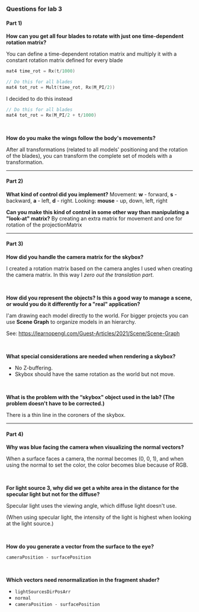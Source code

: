 ### Questions for lab 3

#### Part 1)

**How can you get all four blades to rotate with just one time-dependent rotation matrix?**

You can define a time-dependent rotation matrix and multiply it with a constant rotation matrix defined for every blade
```C
mat4 time_rot = Rx(t/1000)

// Do this for all blades
mat4 tot_rot = Mult(time_rot, Rx(M_PI/2)) 
```

I decided to do this instead
```C
// Do this for all blades
mat4 tot_rot = Rx(M_PI/2 + t/1000) 
```

<br>

**How do you make the wings follow the body's movements?**

After all transformations (related to all models' positioning and the rotation of the blades), you can transform the complete set of models with a transformation. 


---

#### Part 2)

**What kind of control did you implement?**
Movement: **w** - forward, **s** - backward, **a** - left, **d** - right. 
Looking: **mouse** - up, down, left, right

**Can you make this kind of control in some other way than manipulating a "look-at" matrix?**
By creating an extra matrix for movement and one for rotation of the projectionMatrix


----

#### Part 3)

**How did you handle the camera matrix for the skybox?**

I created a rotation matrix based on the camera angles I used when creating the camera matrix. In this way I *zero out the translation part*.

</br>

**How did you represent the objects? Is this a good way to manage a scene, or would you do it differently for a "real" application?**

I'am drawing each model directly to the world. For bigger projects you can use **Scene Graph** to organize models in an hierarchy.  

See: https://learnopengl.com/Guest-Articles/2021/Scene/Scene-Graph

</br>

**What special considerations are needed when rendering a skybox?**

* No Z-buffering. 
* Skybox should have the same rotation as the world but not move. 


</br>

**What is the problem with the “skybox" object used in the lab? (The problem doesn't have to be corrected.)**

There is a thin line in the coroners of the skybox.


----

#### Part 4)

**Why was blue facing the camera when visualizing the normal vectors?**

When a surface faces a camera, the normal becomes (0, 0, 1), and when using the normal to set the color, the color becomes blue because of RGB.


</br>

**For light source 3, why did we get a white area in the distance for the specular light but not for the diffuse?**

Specular light uses the viewing angle, which diffuse light doesn't use.

(When using specular light, the intensity of the light is highest when looking at the light source.)

<!-- "The intensity of the specular reflection is highest when the viewer looks directly at the light source and decreases as the viewing angle deviates from this direction. This can create bright spots or white areas in the distance, especially when the light source is far away and the viewer is looking at the scene from a particular angle."

So, you may have observed a white area in the distance for specular light but not for diffuse light because the Phong lighting model takes into account the viewing angle, while the Lambertian model does not. -->


</br>

**How do you generate a vector from the surface to the eye?**

`cameraPosition - surfacePosition`



</br>

**Which vectors need renormalization in the fragment shader?**

- `lightSourcesDirPosArr`
- `normal`
- `cameraPosition - surfacePosition`




